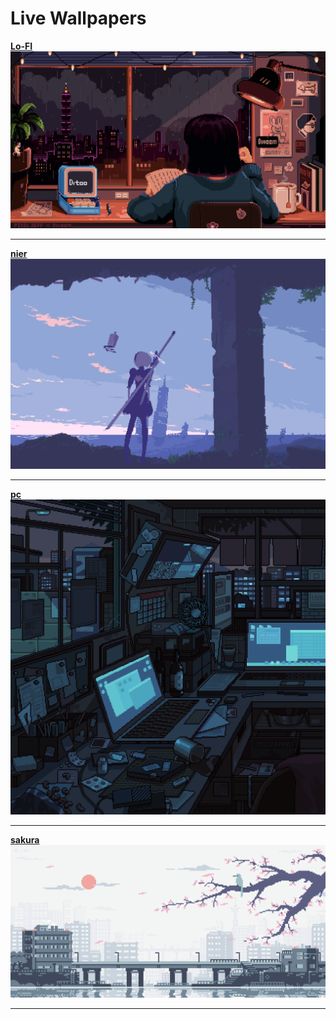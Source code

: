# Live Wallpapers

**[Lo-FI](LO-FI.gif)**
![](LO-FI.gif)

---

**[nier](nier.gif)**
![](nier.gif)

---

**[pc](pc.gif)**
![](pc.gif)

---

**[sakura](sakura.gif)**
![](sakura.gif)

---